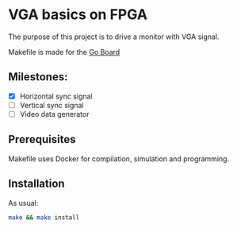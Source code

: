 # VGA basics on FPGA

The purpose of this project is to drive a monitor with VGA signal.

Makefile is made for the [Go Board](https://www.nandland.com)

## Milestones:

- [x] Horizontal sync signal
- [ ] Vertical sync signal
- [ ] Video data generator

## Prerequisites

Makefile uses Docker for compilation, simulation and programming.

## Installation

As usual:

```sh
make && make install
```
